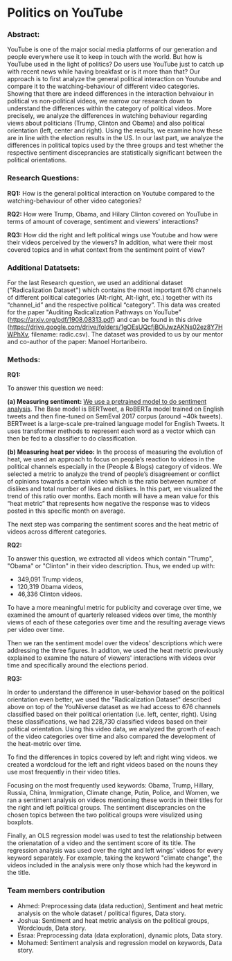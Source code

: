 Politics on YouTube
=======================

### Abstract:
YouTube is one of the major social media platforms of our generation and people everywhere use it to keep in touch with the world. But how is YouTube used in the light of politics? Do users use YouTube just to catch up with recent news while having breakfast or is it more than that? Our approach is to first analyze the general political interaction on Youtube and compare it to the watching-behaviour of different video categories. Showing that there are indeed differences in the interaction behvaiour in political vs non-political videos, we narrow our research down to understand the differences within the category of political videos. More precisely, we analyze the differences in watching behaviour regarding views about politicians (Trump, Clinton and Obama) and also political orientation (left, center and right). Using the results, we examine how these are in line with the election results in the US. In our last part, we analyze the differences in political topics used by the three groups and test whether the respective sentiment disceprancies are statistically significant between the political orientations.


### Research Questions:

 **RQ1:** How is the general political interaction on Youtube compared to the watching-behaviour of other video categories? 

 **RQ2:** How were Trump, Obama, and Hilary Clinton covered on YouTube in terms of amount of coverage, sentiment and viewers' interactions?

 **RQ3:** How did the right and left political wings use Youtube and how were their videos perceived by the viewers? In addition, what were their most covered topics and in what context from the sentiment point of view?  
 
 

### Additional Datatsets:

For the last Research question, we used an additional dataset ("Radicalization Dataset") which contains the most important 676 channels of different political categories (Alt-right, Alt-light, etc.) together with its “channel_id” and the respective political “category”. This data was created for the paper "Auditing Radicalization Pathways on YouTube" (https://arxiv.org/pdf/1908.08313.pdf) and can be found in this drive (https://drive.google.com/drive/folders/1gOEsUQcfjBOiJwzAKNs02ez8Y7HWPhXv, filename: radic.csv). The dataset was provided to us by our mentor and co-author of the paper: Manoel Hortaribeiro.

### Methods:

 **RQ1:** 
 
 To answer this question we need:
 
 **(a) Measuring sentiment:** [We use a pretrained model to do sentiment analysis](https://github.com/pysentimiento/pysentimiento). The Base model is BERTweet, a RoBERTa model trained on English tweets and then fine-tuned on SemEval 2017 corpus (around ~40k tweets). BERTweet is a large-scale pre-trained language model for English Tweets. It uses transformer methods to represent each word as a vector which can then be fed to a classifier to do classification.

 
 **(b) Measuring heat per video:** In the process of measuring the evolution of heat, we used an approach to focus on people’s reaction to videos in the political channels especially in the (People & Blogs) category of videos. We selected a metric to analyze the trend of people’s disagreement or conflict of opinions towards a certain video which is the ratio between number of dislikes and total number of likes and dislikes. In this part, we visualized the trend of this ratio over months. Each month will have a mean value for this “heat metric” that represents how negative the response was to videos posted in this specific month on average. 
 
The next step was comparing the sentiment scores and the heat metric of videos across different categories. 

 **RQ2:** 
 
To answer this question, we extracted all videos which contain "Trump", "Obama" or "Clinton" in their video description. Thus, we ended up with:
- 349,091 Trump videos,
- 120,319 Obama videos,
- 46,336 Clinton videos.

To have a more meaningful metric for publicity and coverage over time, we examined the amount of quarterly released videos over time, the monthly views of each of these categories over time and the resulting average views per video over time.

Then we ran the sentiment model over the videos' descriptions which were addressing the three figures. In additon, we used the heat metric previously explained to examine the nature of viewers' interactions with videos over time and specifically around the elections period. 

 **RQ3:** 
 
In order to understand the difference in user-behavior based on the political orientation even better, we used the "Radicalization Dataset" described above on top of the YouNiverse dataset as we had access to 676 channels classified based on their political orientation (i.e. left, center, right). Using these classifications, we had 228,730 classified videos based on their political orientation. Using this video data, we analyzed the growth of each of the video categories over time and also compared the development of the heat-metric over time. 

To find the differences in topics covered by left and right wing videos. we created a wordcloud for the left and right videos based on the nouns they use most frequently in their video titles.

Focusing on the most frequently used keywords: Obama, Trump, Hillary, Russia, China, Immigration, Climate change, Putin, Police, and Women, we ran a sentiment analysis on videos mentioning these words in their titles for the right and left political groups. The sentiment disceprancies on the chosen topics between the two political groups were visulized using boxplots. 

Finally, an OLS regression model was used to test the relationship between the orienatation of a video and the sentiment score of its title. The regression analysis was used over the right and left wings' videos for every keyword separately. For example, taking the keyword "climate change", the videos included in the analysis were only those which had the keyword in the title. 



### Team members contribution

- Ahmed: Preprocessing data (data reduction), Sentiment and heat metric analysis on the whole dataset / political figures, Data story.
- Joshua: Sentiment and heat metric analysis on the political groups, Wordclouds, Data story.
- Esraa: Preprocessing data (data exploration), dynamic plots, Data story.
- Mohamed: Sentiment analysis and regression model on keywords, Data story.
